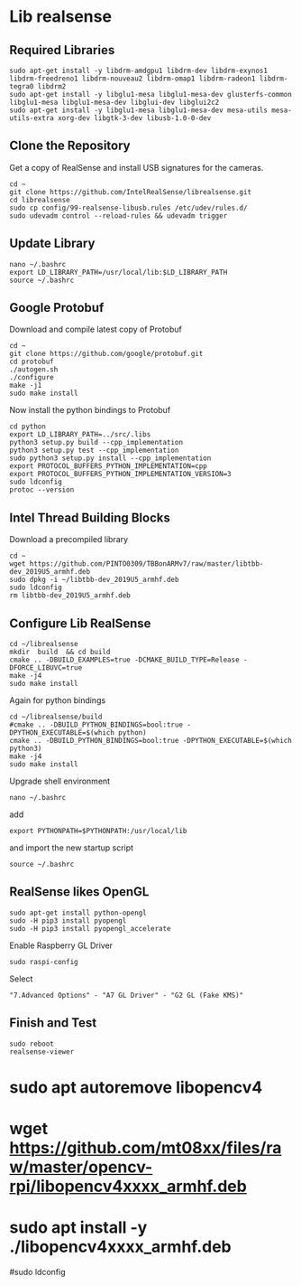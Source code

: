 # Lib realsense

## Required Libraries

```
sudo apt-get install -y libdrm-amdgpu1 libdrm-dev libdrm-exynos1 libdrm-freedreno1 libdrm-nouveau2 libdrm-omap1 libdrm-radeon1 libdrm-tegra0 libdrm2
sudo apt-get install -y libglu1-mesa libglu1-mesa-dev glusterfs-common libglu1-mesa libglu1-mesa-dev libglui-dev libglui2c2
sudo apt-get install -y libglu1-mesa libglu1-mesa-dev mesa-utils mesa-utils-extra xorg-dev libgtk-3-dev libusb-1.0-0-dev
```

## Clone the Repository
Get a copy of RealSense and install USB signatures for the cameras.

```
cd ~
git clone https://github.com/IntelRealSense/librealsense.git
cd librealsense
sudo cp config/99-realsense-libusb.rules /etc/udev/rules.d/
sudo udevadm control --reload-rules && udevadm trigger 
```

## Update Library
```
nano ~/.bashrc
export LD_LIBRARY_PATH=/usr/local/lib:$LD_LIBRARY_PATH
source ~/.bashrc
```

## Google Protobuf
Download and compile latest copy of Protobuf
```
cd ~
git clone https://github.com/google/protobuf.git
cd protobuf
./autogen.sh
./configure
make -j1
sudo make install
```
Now install the python bindings to Protobuf
```
cd python
export LD_LIBRARY_PATH=../src/.libs
python3 setup.py build --cpp_implementation 
python3 setup.py test --cpp_implementation
sudo python3 setup.py install --cpp_implementation
export PROTOCOL_BUFFERS_PYTHON_IMPLEMENTATION=cpp
export PROTOCOL_BUFFERS_PYTHON_IMPLEMENTATION_VERSION=3
sudo ldconfig
protoc --version
```
## Intel Thread Building Blocks
Download a precompiled library

```
cd ~
wget https://github.com/PINTO0309/TBBonARMv7/raw/master/libtbb-dev_2019U5_armhf.deb
sudo dpkg -i ~/libtbb-dev_2019U5_armhf.deb
sudo ldconfig
rm libtbb-dev_2019U5_armhf.deb
```

## Configure Lib RealSense

```
cd ~/librealsense
mkdir  build  && cd build
cmake .. -DBUILD_EXAMPLES=true -DCMAKE_BUILD_TYPE=Release -DFORCE_LIBUVC=true
make -j4
sudo make install
```

Again for python bindings

```
cd ~/librealsense/build
#cmake .. -DBUILD_PYTHON_BINDINGS=bool:true -DPYTHON_EXECUTABLE=$(which python)
cmake .. -DBUILD_PYTHON_BINDINGS=bool:true -DPYTHON_EXECUTABLE=$(which python3)
make -j4
sudo make install
```

Upgrade shell environment
```
nano ~/.bashrc
```
add
```
export PYTHONPATH=$PYTHONPATH:/usr/local/lib
```
and import the new startup script
```
source ~/.bashrc
```

## RealSense likes OpenGL
```
sudo apt-get install python-opengl
sudo -H pip3 install pyopengl
sudo -H pip3 install pyopengl_accelerate
```
Enable Raspberry GL Driver
```
sudo raspi-config
```
Select
```
"7.Advanced Options" - "A7 GL Driver" - "G2 GL (Fake KMS)"
```

## Finish and Test
```
sudo reboot
realsense-viewer
```

# sudo apt autoremove libopencv4
# wget https://github.com/mt08xx/files/raw/master/opencv-rpi/libopencv4xxxx_armhf.deb
# sudo apt install -y ./libopencv4xxxx_armhf.deb
#sudo ldconfig
